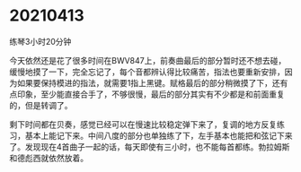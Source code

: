 # 20210413

练琴3小时20分钟

今天依然还是花了很多时间在BWV847上，前奏曲最后的部分暂时还不想去碰，缓慢地摸了一下，完全忘记了，每个音都辨认得比较痛苦，指法也要重新安排，因为如果要保持模进的指法，就需要1指上黑键。赋格最后的部分稍微摸了下，还有点印象，至少能直接合手了，不够很慢，最后的部分其实有不少都是和前面重复的，但是转调了。

剩下时间都在贝奏，感觉已经可以在慢速比较稳定弹下来了，复调的地方反复练习，基本上能记下来。中间八度的部分也单独练了下，左手基本也能把和弦记下来了。发现现在4首曲子一起的话，每天即使有三小时，也不能每首都练。勃拉姆斯和德彪西就依然放着。
